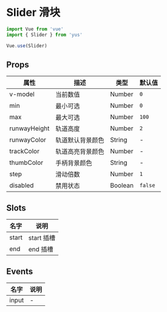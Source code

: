 # Slider 滑块

```js
import Vue from 'vue'
import { Slider } from 'yus'

Vue.use(Slider)
```

## Props

| 属性 | 描述 | 类型 | 默认值 |
| - | - | - | - |
| v-model | 当前数值 | Number | `0` |
| min | 最小可选 | Number | `0` |
| max | 最大可选 | Number | `100` |
| runwayHeight | 轨道高度  | Number | `2` |
| runwayColor | 轨道默认背景颜色 | String | - |
| trackColor | 轨道高亮背景颜色 | Number | - |
| thumbColor | 手柄背景颜色 | String | - |
| step | 滑动倍数 | Number | `1` |
| disabled | 禁用状态 | Boolean | `false` |

## Slots

| 名字 | 说明 |
| - | - |
| start | start 插槽 |
| end | end 插槽 |

## Events

| 名字 | 说明 |
| - | - |
| input | - |